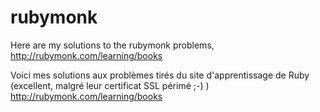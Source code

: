 # rubymonk
Here are my solutions to the rubymonk problems, http://rubymonk.com/learning/books
 
Voici mes solutions aux problèmes tirés du site d'apprentissage de Ruby (excellent, malgré leur certificat SSL périmé ;-) ) http://rubymonk.com/learning/books
